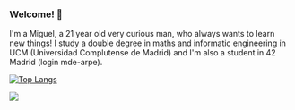 ### Welcome! 👋

I'm a Miguel, a 21 year old very curious man, who always wants to learn new things! I study a double degree in maths and informatic engineering in UCM (Universidad Complutense de Madrid) and I'm also a student in 42 Madrid (login mde-arpe).

[![Top Langs](https://github-readme-stats.vercel.app/api/top-langs/?username=Migueldar&langs_count=7&layout=compact&theme=radical)](https://github.com/anuraghazra/github-readme-stats)

![](https://komarev.com/ghpvc/?username=migueldar&color=green)
